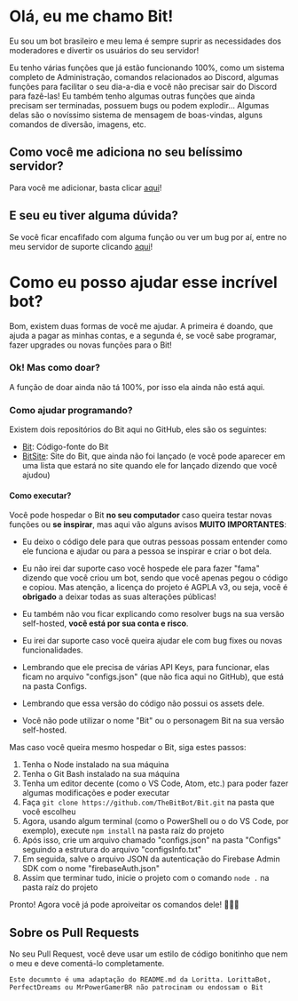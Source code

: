 # Olá, eu me chamo Bit!

Eu sou um bot brasileiro e meu lema é sempre suprir as necessidades dos moderadores e divertir os usuários do seu servidor!

Eu tenho várias funções que já estão funcionando 100%, como um sistema completo de Administração, comandos relacionados ao Discord, algumas funções para facilitar o seu dia-a-dia e você não precisar sair do Discord para fazê-las!
Eu também tenho algumas outras funções que ainda precisam ser terminadas, possuem bugs ou podem explodir... Algumas delas são o novíssimo sistema de mensagem de boas-vindas, alguns comandos de diversão, imagens, etc.

## Como você me adiciona no seu belíssimo servidor?

Para você me adicionar, basta clicar [aqui](https://bit.ly/bitinvite)!

## E seu eu tiver alguma dúvida?

Se você ficar encafifado com alguma função ou ver um bug por aí, entre no meu servidor de suporte clicando [aqui](https://bit.ly/)!

# Como eu posso ajudar esse incrível bot?

Bom, existem duas formas de você me ajudar. A primeira é doando, que ajuda a pagar as minhas contas, e a segunda é, se você sabe programar, fazer upgrades ou novas funções para o Bit!

### Ok! Mas como doar?

A função de doar ainda não tá 100%, por isso ela ainda não está aqui.

### Como ajudar programando?

Existem dois repositórios do Bit aqui no GitHub, eles são os seguintes:

- [Bit](https://github.com/TheBitBot/Bit): Código-fonte do Bit
- [BitSite](https://github.com/TheBitBot/BitSite): Site do Bit, que ainda não foi lançado (e você pode aparecer em uma lista que estará no site quando ele for lançado dizendo que você ajudou)

#### Como executar?

Você pode hospedar o Bit **no seu computador** caso queira testar novas funções ou **se inspirar**, mas aqui vão alguns avisos **MUITO IMPORTANTES**:

- Eu deixo o código dele para que outras pessoas possam entender como ele funciona e ajudar ou para a pessoa se inspirar e criar o bot dela.

- Eu não irei dar suporte caso você hospede ele para fazer "fama" dizendo que você criou um bot, sendo que você apenas pegou o código e copiou. Mas atenção, a licença do projeto é AGPLA v3, ou seja, você é **obrigado** a deixar todas as suas alterações públicas!

- Eu também não vou ficar explicando como resolver bugs na sua versão self-hosted, **você está por sua conta e risco**.

- Eu irei dar suporte caso você queira ajudar ele com bug fixes ou novas funcionalidades.

- Lembrando que ele precisa de várias API Keys, para funcionar, elas ficam no arquivo "configs.json" (que não fica aqui no GitHub), que está na pasta Configs.

- Lembrando que essa versão do código não possui os assets dele.

- Você não pode utilizar o nome "Bit" ou o personagem Bit na sua versão self-hosted.

Mas caso você queira mesmo hospedar o Bit, siga estes passos:

1. Tenha o Node instalado na sua máquina
2. Tenha o Git Bash instalado na sua máquina
3. Tenha um editor decente (como o VS Code, Atom, etc.) para poder fazer algumas modificações e poder executar
4. Faça `git clone https://github.com/TheBitBot/Bit.git` na pasta que você escolheu
5. Agora, usando algum terminal (como o PowerShell ou o do VS Code, por exemplo), execute `npm install` na pasta raíz do projeto
6. Após isso, crie um arquivo chamado "configs.json" na pasta "Configs" seguindo a estrutura do arquivo "configsInfo.txt"
7. Em seguida, salve o arquivo JSON da autenticação do Firebase Admin SDK com o nome "firebaseAuth.json"
8. Assim que terminar tudo, inicie o projeto com o comando `node .` na pasta raíz do projeto

Pronto! Agora você já pode aproiveitar os comandos dele! 🎉🎉🎉

## Sobre os Pull Requests

No seu Pull Request, você deve usar um estilo de código bonitinho que nem o meu e deve comentá-lo completamente.

`Este documnto é uma adaptação do README.md da Loritta. LorittaBot, PerfectDreams ou MrPowerGamerBR não patrocinam ou endossam o Bit`


